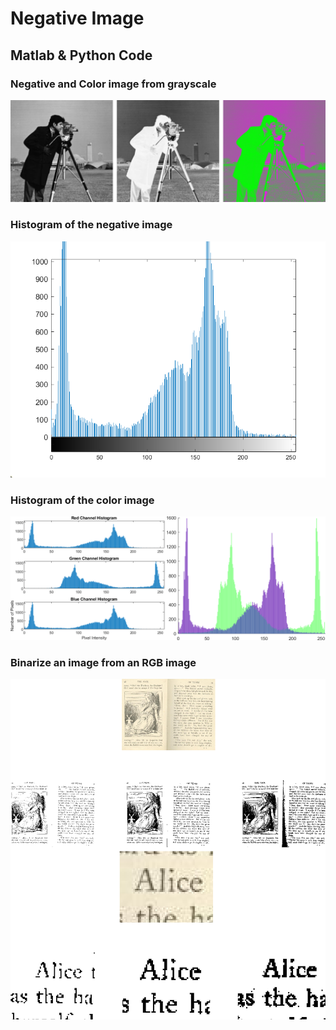 # Negative Image
## Matlab & Python Code

### Negative and Color image from grayscale
<div align="center">
<img src="assets/Image Test.png">
</div>

### Histogram of the negative image
<div align="center">
<img src="assets/Histogram Negative.bmp">
</div>

### Histogram of the color image
<div align="center">
<img src="assets/Histogram Color.png">
</div>

### Binarize an image from an RGB image
<div align="center">
<img src="assets/Alice Binarize.png">
</div>